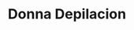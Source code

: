 ---
title: "Donna Depilacion"
url: /ciudad-autonoma-de-buenos-aires/donna-depilacion/
shop: cosméticos
---